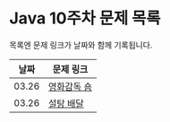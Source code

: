 # Java 10주차 문제 목록

목록엔 문제 링크가 날짜와 함께 기록됩니다.

|날짜|문제 링크|
|------|---|
|03.26|[영화감독 숌](https://www.acmicpc.net/problem/1436)|
|03.26|[설탕 배달](https://www.acmicpc.net/problem/2839)|



